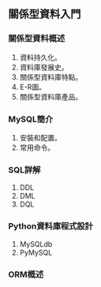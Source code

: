 ## 關係型資料入門

### 關係型資料概述

1. 資料持久化。
2. 資料庫發展史。
3. 關係型資料庫特點。
4. E-R圖。
5. 關係型資料庫產品。

### MySQL簡介

1. 安裝和配置。
2. 常用命令。

### SQL詳解

1. DDL
2. DML
3. DQL

### Python資料庫程式設計

1. MySQLdb
2. PyMySQL

### ORM概述


